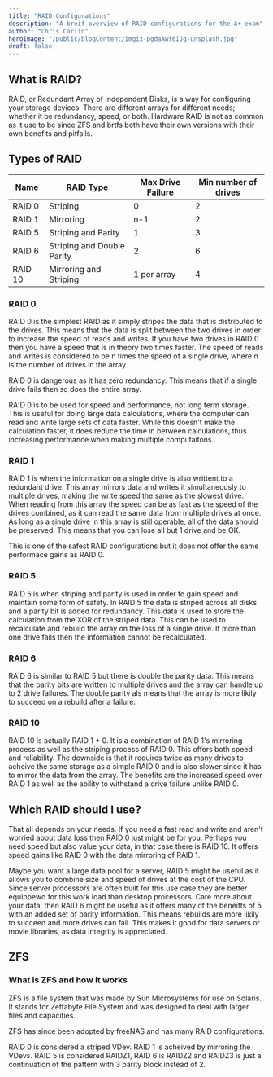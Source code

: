 ```yaml
---
title: "RAID Configurations"
description: "A breif overview of RAID configurations for the A+ exam"
author: "Chris Carlin"
heroImage: "/public/blogContent/imgix-pgdaAwf6IJg-unsplash.jpg"
draft: false
---
```


## What is RAID?

RAID, or Redundant Array of Independent Disks, is a way for configuring your storage devices. There are different arrays for different needs; whether it be redundancy, speed, or both. Hardware RAID is not as common as it use to be since ZFS and brtfs both have their own versions with their own benefits and pitfalls.

## Types of RAID

| Name    | RAID Type                  | Max Drive Failure | Min number of drives |
| ---     | ---                        |  ---              | ---                  | 
| RAID 0  | Striping                   | 0                 | 2                    |
| RAID 1  | Mirroring                  | n-1               | 2                    | 
| RAID 5  | Striping and Parity        | 1                 | 3                    |
| RAID 6  | Striping and Double Parity | 2                 | 6                    |
| RAID 10 | Mirroring and Striping     | 1 per array       | 4                    |

### RAID 0

RAID 0 is the simplest RAID as it simply stripes the data that is distributed to the drives. 
This means that the data is split between the two drives in order to increase the speed of reads and writes. If you have two drives in RAID 0 then you have a speed that is in theory two times faster. The speed of reads and writes is considered to be n times the speed of a single drive, where n is the number of drives in the array.

RAID 0 is dangerous as it has zero redundancy. This means that if a single drive fails then so does the entire array. 

RAID 0 is to be used for speed and performance, not long term storage. This is useful for doing large data calculations, where the computer can read and write large sets of data faster. While this doesn't make the calculation faster, it does reduce the time in between calculations, thus increasing performance when making multiple computaitons. 

### RAID 1

RAID 1 is when the information on a single drive is also writtent to a redundant drive. This array mirrors data and writes it simultaneously to multiple drives, making the write speed the same as the slowest drive. When reading from this array the speed can be as fast as the speed of the drives combined, as it can read the same data from multiple drives at once. 
As long as a single drive in this array is still operable, all of the data should be preserved. This means that you can lose all but 1 drive and be OK.

This is one of the safest RAID configurations but it does not offer the same performace gains as RAID 0.

### RAID 5

RAID 5 is when striping and parity is used in order to gain speed and maintain some form of safety. In RAID 5 the data is striped across all disks and a parity bit is added for redundancy. This data is used to store the calculation from the XOR of the striped data. This can be used to recalculate and rebuild the array on the loss of a single drive. If more than one drive fails then the information cannot be recalculated. 

### RAID 6

RAID 6 is similar to RAID 5 but there is double the parity data. This means that the parity bits are written to multiple drives and the array can handle up to 2 drive failures. The double parity als means that the array is more likily to succeed on a rebuild after a failure.

### RAID 10

RAID 10 is actually RAID 1 + 0. It is a combination of RAID 1's mirroring process as well as the striping process of RAID 0. This offers both speed and reliability. The downside is that it requires twice as many drives to acheive the same storage as a simple RAID 0 and is also slower since it has to mirror the data from the array. The benefits are the increased speed over RAID 1 as well as the ability to withstand a drive failure unlike RAID 0.


## Which RAID should I use?

That all depends on your needs. If you need a fast read and write and aren't worried about data loss then RAID 0 just might be for you. Perhaps you need speed but also value your data, in that case there is RAID 10. It offers speed gains like RAID 0 with the data mirroring of RAID 1. 

Maybe you want a large data pool for a server, RAID 5 might be useful as it allows you to combine size and speed of drives at the cost of the CPU. Since server processors are often built for this use case they are better equippewd for this work load than desktop processors. 
Care more about your data, then RAID 6 might be useful as it offers many of the beneifts of 5 with an added set of parity information. This means rebuilds are more likily to succeed and more drives can fail. This makes it good for data servers or movie libraries, as data integrity is appreciated. 

## ZFS

### What is ZFS and how it works

ZFS is a file system that was made by Sun Microsystems for use on Solaris. It stands for *Z*ettabyte *F*ile *S*ystem and was designed to deal with larger files and capacities. 

ZFS has since been adopted by freeNAS and has many RAID configurations. 

RAID 0 is considered a striped VDev. RAID 1 is acheived by mirroring the VDevs. RAID 5 is considered RAIDZ1, RAID 6 is RAIDZ2 and RAIDZ3 is just a continuation of the pattern with 3 parity block instead of 2. 